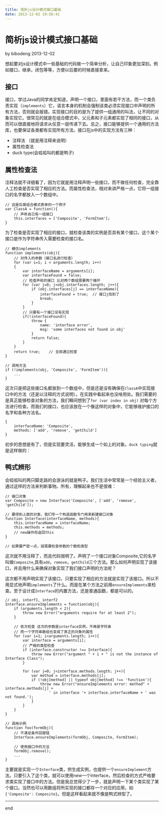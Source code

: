 ```yaml
---
title: 简析js设计模式接口基础
date: 2013-12-02 19:56:41
---
```

简析js设计模式接口基础
===
by bibodeng 2013-12-02

想起要对js设计模式中一些基础的代码做一个简单分析，让自己印象更加深刻。例如接口，继承，闭包等等，方便以后要的时候直接拿来。

## 接口

接口，学过Java的同学肯定知道，声明一个接口，里面有若干方法，而一个类负责实现（`implements`）它，语言本身的机制会强制该类必须实现接口中声明的所有方法，否则就会报错。实现接口的目的是为了提供一组通用的叫法，让不同的对象实现它。很常见的就是在组合模式中，父元素和子元素都实现了相同的接口，从而可以很直接地将请求从任意一层传递下去。总之，接口能够提供一个通用的方法库，也要保证各类都有实现所有方法。接口在js中的实现方法有三种： 

* 注释法 （就是用注释来说明）
* 属性检查法
* duck type(会呱呱叫的都是鸭子)

## 属性检查法

注释法就不详细看了，因为它就是用注释声明一些接口，而不做任何检查，完全靠人工检查是否实现了相应的方法。而属性检查法，相对来讲严格一点，它将一组接口的名字都放入一个数组中。

    // 这是后面组合模式表单的一个例子
    var ClassA = function(){
        // 声称自己有一组接口
        this.interfaces = ['Composite', 'FormItem'];
    }
    
为了检查是否实现了相应的接口，就检查该类的实例是否具有某个接口，这个某个接口是作为字符串传入需要检查的接口名。

    // 模仿implements
    function implements(obj){
        // 对传入的参数（接口名进行检查）
        for (var i=1; i < arguments.length; i++)
        {
            var interfaceName = arguments[i];
            var interfaceFound = false;
            // 检查声称的接口 比对两个数组需要两个循环
            for (var j=0; j<obj.interfaces.length; j++){
                if (obj.interfaces[j] == interfaceName){
                    interfaceFound = true;  // 接口j找到了
                    break;
                }
            }
            // 只要有一个接口没有实现
            if(!interfaceFound){
                throw {
                    name: 'interface error',
                    msg: 'some interfaces not found in obj'
                }
                return false;
            }
        }
        return true;    // 全部通过检查
    }
    
    // 调用方法
    if (!implements(obj, 'Composite', 'FormItem')){
        ...
    }
    
这次只是把这些接口名都放到一个数组中，但是还是没有确保在`ClassA`中实现接口中的方法（还是以注释的方式说明）。在实践中看起来也没啥用处。我们需要的是真正能够检查对象的方法，我们瞬间想到了`for (var index in obj)` 对每个方法进行检查。而我们的接口，也应该放在一个像这样的对象中，它能够维护接口的名字和各种方法名。

    {
        interfaceName: 'Composite',
        methods: ['add', 'remove', 'getChild']
    }
    
初步的思想是有了，但是实现要灵活，能够生成一个如上的对象。`duck typing`就是这样做的：

## 鸭式辨形

会呱呱叫的两只脚走路的会游泳的就是鸭子。我们生活中常常是一个经验主义者，通过这样的方法来判断事物。所有，理解起来也不是很难：

    // 接口对象
    var Composite = new Interface('Composite', ['add', 'remove', 'getChild']);
    
    // 要得到上面的对象，我们写一个构造函数专门用来新建接口对象
    function Interface(interfaceName, methods){
        this.interfaceName = interfaceName;
        this.methods = methods;
        // new操作将返回this
    }
    
    // 如果要严密一点，就需要检查参数的个数和类型
 
这次就不用注释了，而且代码很明了。声明了一个接口对象Composite,它的名字叫做`Composite`,具有`add`，`remove`，`getChild`三个方法。那么如何声明实现了该接口，并且用什么来确保对象实现了我们接口声明的方法呢？

这次都不用声明实现了该接口，只要实现了相应的方法就是实现了该接口。所以不用显式地声明`implements`了什么。而是在某个方法之前用`ensureImplements`来检查。至于设计成`Interface`的内置方法，还是普通函数，都是可以的。

    // obj, interf1, interf2
    Interface.ensureImplements = function(obj){
        if (arguments.length < 2){
            throw new Error("arguments require for at least 2");
        }
        
        // 依次检查 这次的参数是interface实例，不再是字符串
        // 而一个字符串数组也变成了真正的对象的属性
        for (var i=1; i<arguments.length; i++){
            var interface = arguments[i];
            // 严格的类型检查
            if (interface.constructor !== Interface){
                throw new Error("argument " + i + " is not the instance of Interface Class");
            }
            
            for (var j=0; j<interface.methods.length; j++){
                var method = interface.methods[j];
                if (!obj[method] || typeof obj[method] !== 'function'){
                    throw new Error("ensureImplements error: method" + interface.methods[j] +
                        ' in interface '+ interface.interfaceName + ' was not found.');
                }
            }
        }
    }
    
    // 调用示例
    function foo(formObj){
        // 不满足条件回报错
        Interface.ensureImplements(formObj, Composite, FormItem);
        
        // 使用接口中的方法
        formObj.remove();
        ...
    }

主要就是实现一个`Interface`类，供生成实例，也提供一个`ensureImplement`方法。只要引入了这个类，就可以使用new一个Interface，然后检查的方式严格要求类实现了接口中的方法。但是我总觉得少了一步，就是声明一下某个类实现了某个接口。当然也可以用数组将所实现的接口都存一个对应的应用，如`{'Composite': Composite}`。但是这样看起来就不像是鸭式辨型了。

---
end